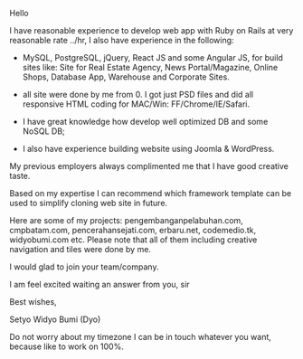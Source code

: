 Hello

I have reasonable experience to develop web app with Ruby on Rails at very reasonable rate ../hr, I also have experience in the following:

- MySQL, PostgreSQL, jQuery, React JS and some Angular JS, for build sites like: Site for Real Estate Agency, News Portal/Magazine, Online Shops, Database App, Warehouse and Corporate Sites.

- all site were done by me from 0. I got just PSD files and did all responsive HTML coding for MAC/Win: FF/Chrome/IE/Safari.

- I have great knowledge how develop well optimized DB and some NoSQL DB;

- I also have experience building website using Joomla & WordPress.

My previous employers always complimented me that I have good creative taste.

Based on my expertise I can recommend which framework template can be used to simplify cloning web site in future.

Here are some of my projects: pengembanganpelabuhan.com, cmpbatam.com, pencerahansejati.com, erbaru.net, codemedio.tk, widyobumi.com etc. Please note that all of them including creative navigation and tiles were done by me.

I would glad to join your team/company.

I am feel excited waiting an answer from you, sir


Best wishes, 

Setyo Widyo Bumi (Dyo) 

Do not worry about my timezone I can be in touch whatever you want, because like to work on 100%.

